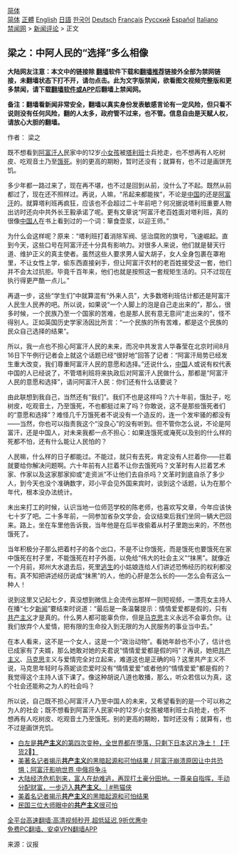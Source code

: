  <!-- 面包屑导航 --> <div class="breadcrumb"><!-- GTranslate: https://gtranslate.io/ -->  <div class="switcher notranslate">  <div class="selected">  <a href="#" onclick="return false;"> 简体</a>  </div>  <div class="option">  <a href="https://www.bannedbook.org" onclick="doGTranslate('zh-CN|zh-CN');jQuery('div.switcher div.selected a').html(jQuery(this).html());return false;" title="简体中文" class="nturl selected"> 简体</a>  <a href="https://www.bannedbook.org/zh-tw/" onclick="doGTranslate('zh-CN|zh-TW');jQuery('div.switcher div.selected a').html(jQuery(this).html());return false;" title="繁體中文" class="nturl"> 正體</a>  <a href="https://www.bannedbook.org/en/" onclick="doGTranslate('zh-CN|en');jQuery('div.switcher div.selected a').html(jQuery(this).html());return false;" title="English" class="nturl"> English</a>  <a href="https://www.bannedbook.org/ja/" onclick="doGTranslate('zh-CN|ja');jQuery('div.switcher div.selected a').html(jQuery(this).html());return false;" title="日本語" class="nturl"> 日語</a>  <a href="https://www.bannedbook.org/ko/" onclick="doGTranslate('zh-CN|ko');jQuery('div.switcher div.selected a').html(jQuery(this).html());return false;" title="한국어" class="nturl"> 한국어</a>  <a href="https://www.bannedbook.org/de/" onclick="doGTranslate('zh-CN|de');jQuery('div.switcher div.selected a').html(jQuery(this).html());return false;" title="Deutsch" class="nturl"> Deutsch</a>  <a href="https://www.bannedbook.org/fr/" onclick="doGTranslate('zh-CN|fr');jQuery('div.switcher div.selected a').html(jQuery(this).html());return false;" title="Français" class="nturl"> Français</a>  <a href="https://www.bannedbook.org/ru/" onclick="doGTranslate('zh-CN|ru');jQuery('div.switcher div.selected a').html(jQuery(this).html());return false;" title="Русский" class="nturl"> Русский</a>  <a href="https://www.bannedbook.org/es/" onclick="doGTranslate('zh-CN|es');jQuery('div.switcher div.selected a').html(jQuery(this).html());return false;" title="Español" class="nturl"> Español</a>  <a href="https://www.bannedbook.org/it/" onclick="doGTranslate('zh-CN|it');jQuery('div.switcher div.selected a').html(jQuery(this).html());return false;" title="Italiano" class="nturl"> Italiano</a>  </div>  </div>      <div class='breadcrumb-sub'><!-- Breadcrumb NavXT 6.3.0 --> <a href="https://www.bannedbook.org/" class="home">禁闻网</a> &gt; <a href="https://www.bannedbook.org/bnews/comments/" class="category">新闻评论</a> &gt; 正文</div></div><h2>梁之：中阿人民的“选择”多么相像</h2> <p class="notice"><b>大陆网友注意：本文中的链接除 <a href="https://github.com/bannedbook/fanqiang" >翻墙</a>软件下载和<a href="https://github.com/killgcd/justmysocks/blob/master/README.md">翻墙推荐</a>链接外全部为禁网链接，未翻墙状态下打不开，请勿点击。此为文字版禁闻，欲看图文视频完整版和更多禁闻，请下载<a href="https://github.com/bannedbook/fanqiang">翻墙软件或APP</a>后翻墙上禁闻网。</p><p>备注：翻墙看新闻非常安全，翻墙以真实身份发表敏感言论有一定风险，但只看不说则没有任何风险，翻的人太多，政府管不过来，也不管。信息自由是天赋人权，请放心大胆的翻墙。</b></p>  <div class="entry"> <p>作者： 梁之</p> <p id="summary">既不想看到<a href="https://www.bannedbook.org/bnews/tag/%e9%98%bf%e5%af%8c%e6%b1%97%e4%ba%ba/" class="st_tag internal_tag" rel="tag" title="标签 阿富汗人 下的日志">阿富汗人</a>民家中的12岁<a href="https://www.bannedbook.org/bnews/tag/%E5%B0%8F%E5%A5%B3%E5%AD%A9/" class="st_tag internal_tag" rel="tag" title="标签 小女孩 下的日志">小女孩</a>被<a href="https://www.bannedbook.org/bnews/tag/%e5%a1%94%e5%88%a9%e7%8f%ad/" class="st_tag internal_tag" rel="tag" title="标签 塔利班 下的日志">塔利班</a>士兵抢走，也不想再有人吃树皮、吃观音土乃至<a href="https://www.bannedbook.org/bnews/tag/%e9%a5%bf%e6%ad%bb/" class="st_tag internal_tag" rel="tag" title="标签 饿死 下的日志">饿死</a>。别的更高的期盼，暂时还没有；就算有，也不过是画饼充饥。</p> <p id="conimg">多少年都一路过来了，现在再不堪，也不过是回到从前，没什么了不起。既然从前都过了，现在还不照样过。再说，人嘛，“吊起来都能挨”，不论是<span class='wp_keywordlink_affiliate'><a href="https://www.bannedbook.org/" title="中国" target="_blank">中国</a></span>的还是<a href="https://www.bannedbook.org/bnews/tag/%e9%98%bf%e5%af%8c%e6%b1%97/" class="st_tag internal_tag" rel="tag" title="标签 阿富汗 下的日志">阿富汗</a>的。就算塔利班再疯狂，应该也不会超过二十年前吧？何况据说塔利班重要人物出访时还向中共外长王毅承诺了呢。更有文章说“阿富汗老百姓面对塔利班，真的很像<a href="https://www.bannedbook.org/bnews/tag/%e4%b8%ad%e5%9b%bd%e4%ba%ba/" class="st_tag internal_tag" rel="tag" title="标签 中国人 下的日志">中国人</a>在书上看到过的一个词：箪食壶浆，以迎王师。”</p>  <p>为什么会这样呢？原来：“塔利班打着消除军阀、惩治腐败的旗号，飞速崛起。直到今天，这些口号在阿富汗还十分具有影响力。对很多人来说，他们就是替天行道、维护正义的真主使者。虽然这些人要求男人留大胡子，女人全身包裹在罩袍里，不让女性上学，偷东西直接剁手，但让阿富汗农村的老百姓接受这一套，他们并不会太过抗拒。毕竟千百年来，他们也就是按照这一套规矩生活的。只不过现在执行得更严酷一点儿。”</p> <p>再退一步，这些“学生们”中就算混有“外来人员”，大多数塔利班估计都还是阿富汗人民生人民养的吧。所以说，如果说“一个人脚上的泡是自己走出来的”，那么，很多时候，一个民族乃至一个国家的苦难，也是那人民有意无意间“走出来的”，怪不得别人。正如英国历史学家汤因比所言：“一个民族的所有苦难，都是这个民族的民众自己选择的结果”。</p> <p>所以，我一点也不担心阿富汗人民的未来，而况中共发言人华春莹在北京时间8月16日下午例行记者会上就这个话题已经“很好地”回答了记者：“阿富汗局势已经发生重大改变，我们尊重阿富汗人民的意愿和选择。”还说什么，<a href="https://www.bannedbook.org/bnews/tag/%E4%B8%AD%E5%9B%BD/" class="st_tag internal_tag" rel="tag" title="标签 中国 下的日志">中国</a>人或说有权代表中国的人已经说了，不管塔利班将来执政后对阿富汗人民做什么，那都是“阿富汗人民的意愿和选择”，请问阿富汗人民：你们还有什么话要说？</p>  <p>由此联想到我自己，当然还有“我们”。我们不也是这样吗？六十年前，饿肚子，吃树皮，吃观音土，乃至饿死，不也都挺过来了吗？你敢说，这不是那些饿死者们的“意愿和选择”？难怪几千万饿死者不说没有一个造反的，连一个发牢骚的都没有——当然，你也可以指责我这个“没良心”的没有听到。但不管你怎么说，不论是阿富汗，还是中国人，对未来我都一点不担心：如果连饿死或淹死以及别的什么样的死都不怕，还有什么能让人民怕的？</p> <p>人民嘛，什么样的日子都能过。不能过，就只有去死，肯定没有人拦着你——拦着就要给你解决问题啊。六十年前有人拦着不让你去饿死吗？文革时有人拦着艺术家、作家以及这家那家抑或“走资派”不让他们去自杀吗？文革时到底自杀了多少人，到今天也没个准确数字，邓小平会见外国来宾时，谈到这个话题，认为在那个年代，根本没办法统计。</p> <p>未出来打工的时候，认识当地一位师范学校的陈老师，也喜欢写文章，今年应该快七十岁了吧。二十多年前，一同参加省杂文学会，会议结束后我们坐同一辆大巴回来。路上，坐在车里他告诉我，当年他是在后半夜偷着从村子里跑出来的，不然也饿死了。</p>  <p>当年积极分子那么把着村子的各个出口，不是不让你饿死，而是饿死也要饿死在家中饿死在村子里，不能饿死在村子外面，以免给“伟大的社会主义”“抹黑”。就像近一个月前，郑州大水退去后，死里<span class='wp_keywordlink'><a href="https://www.bannedbook.org/forum5/topic38.html" title="劫难逃生有秘诀" target="_blank">逃生</a></span>的小姑娘连给人们讲述恐怖经历的权利都没有。真不知把讲述经历说成“抹黑”的人，他的心肝是怎么长的——怎么会有这么一种人！</p> <p>说到这里又记起七夕，真没想到微信上会流传出那样一则短视频，一漂亮女主持人在播“七夕<span class='wp_keywordlink_affiliate'><a href="https://www.bannedbook.org/" title="新闻">新闻</a></span>”要结束时说道：“最后是一条温馨提示：情情爱爱都是假的，只有<span class='wp_keywordlink'><a href="https://www.bannedbook.org/forum2/topic6177.html" title="《共产主义的终极目的》" target="_blank">共产主义</a></span>才是真的。什么男人都可能辜负你，但是<span class='wp_keywordlink'><a href="https://www.bannedbook.org/forum2/topic105.html" title="《马克思的成魔之路》" target="_blank">马克思</a></span>主义永远不会辜负你。让我们放弃个人爱情，把有限的生命投入到无限的为人民服务的事业当中去。”</p> <p>在本人看来，这不是一个女人，这是一个“政治动物”。看她年龄也不小了，估计也已成家有了夫婿，那么她敢对她的夫君说“情情爱爱都是假的吗”？再说，她把<a href="https://www.bannedbook.org/bnews/tag/%e5%85%b1%e4%ba%a7%e4%b8%bb%e4%b9%89/" class="st_tag internal_tag" rel="tag" title="标签 共产主义 下的日志">共产主义</a>、<a href="https://www.bannedbook.org/bnews/tag/%e9%a9%ac%e5%85%8b%e6%80%9d/" class="st_tag internal_tag" rel="tag" title="标签 马克思 下的日志">马克思</a>主义与爱情完全对立起来，难道这也是正确的吗？这里共产主义不说，马克思年轻时与燕妮谈恋爱时没有“情情爱爱”或者他的“情情爱爱”都是假的？我觉得这个主持人该下课了。像这种胡说八道也敢播，那么，听众若信以为真，这个社会还能称之为人的社会吗？</p>  <p>所以说，自己既不担心阿富汗人乃至中国人的未来，又希望看到的是一个可以称之为人的社会；既不想看到阿富汗人民家中的12岁小女孩被塔利班士兵抢走，也不想再有人吃树皮、吃观音土乃至饿死。别的更高的期盼，暂时还没有；就算有，也不过是画饼充饥。</p> <ul class='op-related-articles' title='相关阅读'> <li><a href='https://www.bannedbook.org/bnews/bannedvideo/20210821/1610279.html' target='_blank'>白左是<b>共产主义</b>的第四次变种，全世界都在堕落，只剩下日本这片净土！【干货2⃣️】</a></li> <li><a href='https://www.bannedbook.org/bnews/bannedvideo/20210820/1609948.html' target='_blank'>美著名记者揭示<b>共产主义</b>的黑暗起源和可怕结果 / 阿富汗崩溃原因让中共恐惧；阿富汗影响世界 中俄将争斗</a></li> <li><a href='https://www.bannedbook.org/bnews/comments/20210820/1609722.html' target='_blank'>大陆经济危机到来，富人在劫难逃，再现打土豪分田地。一尊亲自指挥，手动分配财富，一步迈入<b>共产主义</b>。│#熊猫侠</a></li> <li><a href='https://www.bannedbook.org/bnews/comments/20210820/1609639.html' target='_blank'>美着名记者揭示<b>共产主义</b>的黑暗起源和可怕结果</a></li> <li><a href='https://www.bannedbook.org/bnews/lishi/20210818/1608297.html' target='_blank'>民国三位大师眼中的<b>共产主义</b>很可怕</a></li> </ul> <p class="texttj"> <a href="https://github.com/bannedbook/fanqiang/wiki/V2ray%E6%9C%BA%E5%9C%BA" target="_blank">全平台高速翻墙:高清视频秒开,超低延迟,9折优惠中</a><br/> <a href="https://github.com/bannedbook/fanqiang/wiki/%E7%A6%81%E9%97%BB%E7%BD%91%E5%AE%89%E5%8D%93%E7%BF%BB%E5%A2%99%E6%96%B0%E9%97%BBAPP" target="_blank">免费PC翻墙、安卓VPN翻墙APP</a></p><p> 来源：议报 </p><a name='sharetosocial'></a>  <div style="margin-bottom:5px;padding-bottom:5px;clear:both"> <div id="archive-pix-1" class="banner-ads"> <!-- AuctionX Display platform tag START --> <div id="26318x728x90x621x_ADSLOT2" clicktrack="%%CLICK_URL_ESC%%"></div> <!-- AuctionX Display platform tag END --> </div> <div id="archive-pix-2" class="banner-ads"> <!-- AuctionX Display platform tag START --> <div id="26315x300x250x621x_ADSLOT2" clicktrack="%%CLICK_URL_ESC%%"></div> <!-- AuctionX Display platform tag END --> </div> </div>  <div id="archive-pix-1" class="banner-ads"> <!-- AuctionX Display platform tag START --> <div id="26318x728x90x621x_ADSLOT3" clicktrack="%%CLICK_URL_ESC%%"></div> <!-- AuctionX Display platform tag END --> </div> </div><!--END ENTRY--> 